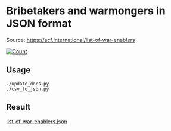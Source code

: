 # Bribetakers and warmongers in JSON format

Source: https://acf.international/list-of-war-enablers

[![Count](https://img.shields.io/badge/count-7966-red)](https://acf.international/list-of-war-enablers)

## Usage

```
./update_docs.py
./csv_to_json.py
```

## Result

[list-of-war-enablers.json](https://raw.githubusercontent.com/sirekanian/list-of-war-enablers/master/list-of-war-enablers.json)
